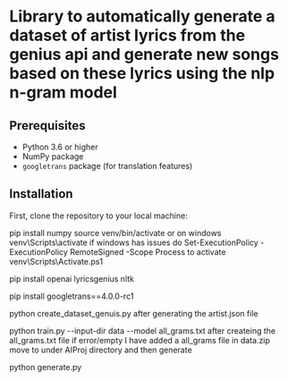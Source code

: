 # Library to automatically generate a dataset of artist lyrics from the genius api and generate new songs based on these lyrics using the nlp n-gram model

## Prerequisites
- Python 3.6 or higher
- NumPy package
- `googletrans` package (for translation features)

## Installation
First, clone the repository to your local machine:

pip install numpy
source venv/bin/activate or on windows venv\Scripts\activate
if windows has issues do
Set-ExecutionPolicy -ExecutionPolicy RemoteSigned -Scope Process
to activate
venv\Scripts\Activate.ps1

pip install openai lyricsgenius nltk

pip install googletrans==4.0.0-rc1

python create_dataset_genuis.py
after generating the artist.json file

python train.py --input-dir data --model all_grams.txt
after createing the all_grams.txt file
if error/empty I have added a all_grams file in data.zip move to under AIProj directory and then generate

python generate.py
